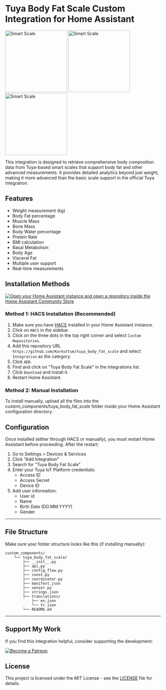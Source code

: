 # Tuya Body Fat Scale Custom Integration for Home Assistant

<img src="https://iis-akakce.akamaized.net/p.z?%2F%2Fproductimages%2Ehepsiburada%2Enet%2Fs%2F45%2F600%2F10824497070130%2Ejpg" alt="Smart Scale" width="200"/> <img src="https://image.made-in-china.com/2f0j00aMhREsrtVIbv/Tuya-Smart-Body-Weighing-Scales.webp" alt="Smart Scale" width="200"/> <img src="https://www.expert4house.com/img/cms/Tuya%20Smart%20Home/Tuya%20Bilancia%20del%20Grasso%20Corporeo%20BMI%20Smart%20WiFi%20con%20Display%20Digitale%20a%20LED.jpg" alt="Smart Scale" width="200"/>

This integration is designed to retrieve comprehensive body composition data from Tuya-based smart scales that support body fat and other advanced measurements. It provides detailed analytics beyond just weight, making it more advanced than the basic scale support in the official Tuya integration.

## Features

- Weight measurement (kg)
- Body Fat percentage
- Muscle Mass
- Bone Mass
- Body Water percentage
- Protein Rate
- BMI calculation
- Basal Metabolism
- Body Age
- Visceral Fat
- Multiple user support
- Real-time measurements

## Installation Methods

[![Open your Home Assistant instance and open a repository inside the Home Assistant Community Store](https://my.home-assistant.io/badges/hacs_repository.svg)](https://my.home-assistant.io/redirect/hacs_repository/?owner=Korkuttum&repository=tuya_body_fat_scale&category=integration)

### Method 1: HACS Installation (Recommended)
1. Make sure you have [HACS](https://hacs.xyz/) installed in your Home Assistant instance.
2. Click on `HACS` in the sidebar.
3. Click on the three dots in the top right corner and select `Custom Repositories`.
4. Add this repository URL `https://github.com/Korkuttum/tuya_body_fat_scale` and select `Integration` as the category.
5. Click `ADD`.
6. Find and click on "Tuya Body Fat Scale" in the integrations list.
7. Click `Download` and install it.
8. Restart Home Assistant.

### Method 2: Manual Installation
To install manually, upload all the files into the custom_components/tuya_body_fat_scale folder inside your Home Assistant configuration directory. 

## Configuration

Once installed (either through HACS or manually), you must restart Home Assistant before proceeding. After the restart:

1. Go to Settings > Devices & Services
2. Click "Add Integration"
3. Search for "Tuya Body Fat Scale"
4. Enter your Tuya IoT Platform credentials:
   - Access ID
   - Access Secret
   - Device ID
5. Add user information:
   - User id
   - Name
   - Birth Date (DD.MM.YYYY)
   - Gender

---

## File Structure

Make sure your folder structure looks like this (if installing manually):
```
custom_components/
    └── tuya_body_fat_scale/
        ├── __init__.py
        ├── api.py
        ├── config_flow.py
        ├── const.py
        ├── coordinator.py
        ├── manifest.json
        ├── sensor.py
        ├── strings.json
        ├── translations/
            ├── en.json
            └── tr.json
        └── README.md
```

---

## Support My Work

If you find this integration helpful, consider supporting the development:

[![Become a Patreon](https://img.shields.io/badge/Become_a-Patron-red.svg?style=for-the-badge&logo=patreon)](https://www.patreon.com/korkuttum)

## License

This project is licensed under the MIT License - see the [LICENSE](LICENSE) file for details.
